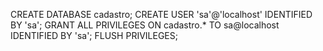 CREATE DATABASE cadastro;
CREATE USER 'sa'@'localhost' IDENTIFIED BY 'sa';
GRANT ALL PRIVILEGES ON cadastro.* TO sa@localhost IDENTIFIED BY 'sa';
FLUSH PRIVILEGES;
